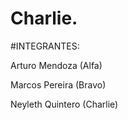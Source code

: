 # Charlie.

#INTEGRANTES:

Arturo Mendoza (Alfa)

Marcos Pereira (Bravo)

Neyleth Quintero (Charlie)
